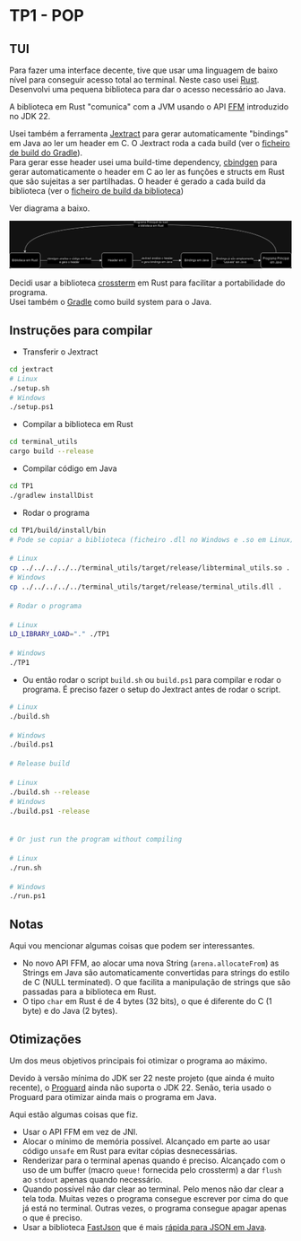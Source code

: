 # TP1 - POP

## TUI

Para fazer uma interface decente, tive que usar uma linguagem de baixo nível para conseguir acesso total ao terminal. Neste caso usei [Rust](https://www.rust-lang.org/). Desenvolvi uma pequena biblioteca para dar o acesso necessário ao Java.

A biblioteca em Rust "comunica" com a JVM usando o API [FFM](https://openjdk.org/jeps/454) introduzido no JDK 22.

Usei também a ferramenta [Jextract](https://jdk.java.net/jextract/) para gerar automaticamente "bindings" em Java ao ler um header em C. O Jextract roda a cada build (ver o [ficheiro de build do Gradle](/TP1/build.gradle.kts#L30)).  
Para gerar esse header usei uma build-time dependency, [cbindgen](https://github.com/mozilla/cbindgen) para gerar automaticamente o header em C ao ler as funções e structs em Rust que são sujeitas a ser partilhadas. O header é gerado a cada build da biblioteca (ver o [ficheiro de build da biblioteca](/terminal_utils/build.rs))

Ver diagrama a baixo.

![Diagrama do funcionamento tp1](/diagrama%20tp1.png)  

Decidi usar a biblioteca [crossterm](https://github.com/crossterm-rs/crossterm) em Rust para facilitar a portabilidade do programa.  
Usei também o [Gradle](https://gradle.org/) como build system para o Java.

## Instruções para compilar

- Transferir o Jextract

```bash
cd jextract
# Linux
./setup.sh
# Windows
./setup.ps1
```

- Compilar a biblioteca em Rust

```bash
cd terminal_utils
cargo build --release
```

- Compilar código em Java

```bash
cd TP1
./gradlew installDist
```

- Rodar o programa

```bash
cd TP1/build/install/bin
# Pode se copiar a biblioteca (ficheiro .dll no Windows e .so em Linux) para esta pasta

# Linux
cp ../../../../../terminal_utils/target/release/libterminal_utils.so .
# Windows
cp ../../../../../terminal_utils/target/release/terminal_utils.dll .

# Rodar o programa

# Linux
LD_LIBRARY_LOAD="." ./TP1

# Windows 
./TP1
```

- Ou então rodar o script `build.sh` ou `build.ps1` para compilar e rodar o programa. É preciso fazer o setup do Jextract antes de rodar o script.

```bash
# Linux
./build.sh

# Windows
./build.ps1

# Release build

# Linux
./build.sh --release
# Windows
./build.ps1 -release


# Or just run the program without compiling

# Linux
./run.sh

# Windows
./run.ps1
```

## Notas

Aqui vou mencionar algumas coisas que podem ser interessantes.

- No novo API FFM, ao alocar uma nova String (`arena.allocateFrom`) as Strings em Java são automaticamente convertidas para strings do estilo de C (NULL terminated). O que facilita a manipulação de strings que são passadas para a biblioteca em Rust.  
- O tipo `char` em Rust é de 4 bytes (32 bits), o que é diferente do C (1 byte) e do Java (2 bytes).

## Otimizações

Um dos meus objetivos principais foi otimizar o programa ao máximo.  

Devido à versão mínima do JDK ser 22 neste projeto (que ainda é muito recente), o [Proguard](https://github.com/Guardsquare/proguard) ainda não suporta o JDK 22. Senão, teria usado o Proguard para otimizar ainda mais o programa em Java.

Aqui estão algumas coisas que fiz.

- Usar o API FFM em vez de JNI.
- Alocar o mínimo de memória possível. Alcançado em parte ao usar código `unsafe` em Rust para evitar cópias desnecessárias.
- Renderizar para o terminal apenas quando é preciso. Alcançado com o uso de um buffer (macro `queue!` fornecida pelo crossterm) a dar `flush` ao `stdout` apenas quando necessário.
- Quando possível não dar clear ao terminal. Pelo menos não dar clear a tela toda. Muitas vezes o programa consegue escrever por cima do que já está no terminal. Outras vezes, o programa consegue apagar apenas o que é preciso.
- Usar a biblioteca [FastJson](https://github.com/alibaba/fastjson2/blob/main/README_EN.md) que é mais [rápida para JSON em Java](https://github.com/fabienrenaud/java-json-benchmark).
